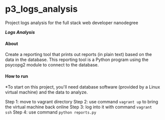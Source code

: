 # p3_logs_analysis
Project logs analysis for the full stack web developer nanodegree

**_Logs Analysis_**

#### About
Create a reporting tool that prints out reports (in plain text) based on the data in the database. This reporting tool is a Python program using the psycopg2 module to connect to the database.

#### How to run

*To start on this project, you'll need database software (provided by a Linux virtual machine) and the data to analyze.

Step 1: move to vagrant directory
Step 2: use command `vagrant up` to bring the virtual machine back online
Step 3: log into it with command `vagrant ssh`
Step 4: use command `python reports.py`
